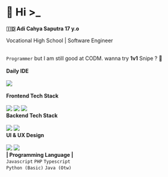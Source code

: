 # 🥶 Hi >_

<b>:indonesia: Adi Cahya Saputra 17 y.o</b>
<br>
<p>Vocational High School | Software Engineer</p>
<br>
<code>Programmer</code> but I am still good at CODM. wanna try <b>1v1</b> Snipe ?
🗿
<br><br>
<b>Daily IDE</b>
<br><br>
<img src="https://img.shields.io/badge/NeoVim-%2357A143.svg?&style=for-the-badge&logo=neovim&logoColor=white"/>
<br>
<br>
<b>Frontend Tech Stack</b>
<br><br>
<img src="https://img.shields.io/badge/React-20232A?style=for-the-badge&logo=react&logoColor=61DAFB"/>
<img src="https://img.shields.io/badge/next.js-000000?style=for-the-badge&logo=nextdotjs&logoColor=white"/>
<img src="https://img.shields.io/badge/Tailwind_CSS-38B2AC?style=for-the-badge&logo=tailwind-css&logoColor=white"/>
<br>
<b>Backend Tech Stack</b>
<br><br>
<img src="https://img.shields.io/badge/Laravel-FF2D20?style=for-the-badge&logo=laravel&logoColor=white"/>
<img src="https://img.shields.io/badge/Node.js-339933?style=for-the-badge&logo=nodedotjs&logoColor=white"/>

<br>
<b>UI & UX Design</b>
<br><br>
<img src="https://img.shields.io/badge/Adobe%20XD-470137?style=for-the-badge&logo=Adobe%20XD&logoColor=#FF61F6"/>
<img src="https://img.shields.io/badge/Figma-F24E1E?style=for-the-badge&logo=figma&logoColor=white"/>
<br>
<strong>| Programming Language |</strong>
<br>
<code>Javascript</code> 
<code>PHP</code>
<code>Typescript</code> <br>
<code>Python (Basic)</code>
<code>Java (Otw)</code>
